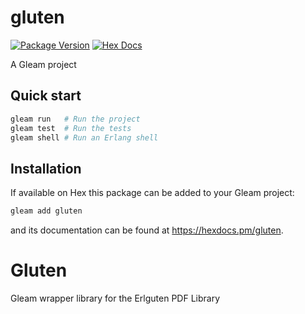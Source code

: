 # gluten

[![Package Version](https://img.shields.io/hexpm/v/gluten)](https://hex.pm/packages/gluten)
[![Hex Docs](https://img.shields.io/badge/hex-docs-ffaff3)](https://hexdocs.pm/gluten/)

A Gleam project

## Quick start

```sh
gleam run   # Run the project
gleam test  # Run the tests
gleam shell # Run an Erlang shell
```

## Installation

If available on Hex this package can be added to your Gleam project:

```sh
gleam add gluten
```

and its documentation can be found at <https://hexdocs.pm/gluten>.
# Gluten
Gleam wrapper library for the Erlguten PDF Library

